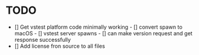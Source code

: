 # TODO

- [] Get vstest platform code minimally working
        - [] convert spawn to macOS
        - [] vstest server spawns
        - [] can make version request and get response successfully
- [] Add license fron source to all files